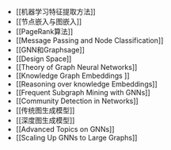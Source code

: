 - [[机器学习特征提取方法]]
- [[节点嵌入与图嵌入]]
- [[PageRank算法]]
- [[Message Passing and Node Classification]]
- [[GNN和Graphsage]]
- [[Design Space]]
- [[Theory of Graph Neural Networks]]
- [[Knowledge Graph Embeddings ]]
- [[Reasoning over knowledge Embeddings]]
- [[Frequent Subgraph Mining with GNNs]]
- [[Community Detection in Networks]]
- [[传统图生成模型]]
- [[深度图生成模型]]
- [[Advanced Topics on GNNs]]
- [[Scaling Up GNNs to Large Graphs]]